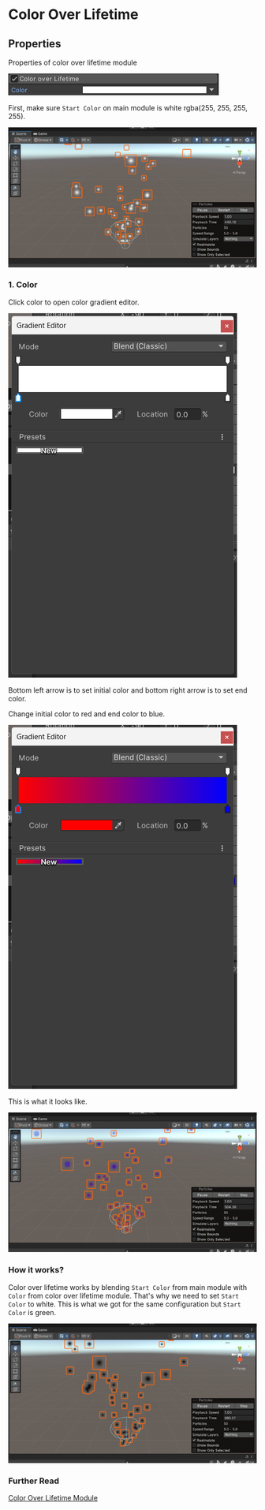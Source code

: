 # Color Over Lifetime

## Properties
Properties of color over lifetime module  

![](/resources/color-over-lifetime.png)

First, make sure `Start Color` on main module is white rgba(255, 255, 255, 255).  

![](/resources/white.gif)

### 1. Color
Click color to open color gradient editor.  

![](/resources/gradient-editor.png)  

Bottom left arrow is to set initial color and bottom right arrow is to set end color.  

Change initial color to red and end color to blue.  

![](/resources/color-gradient.png)  

This is what it looks like.  

![](/resources/red-blue.gif)  

### How it works?
Color over lifetime works by blending `Start Color` from main module with `Color` from color over lifetime module. That's why we need to set `Start Color` to white. This is what we got for the same configuration but `Start Color` is green.  

![](/resources/blended.gif)  

### Further Read
[Color Over Lifetime Module](https://docs.unity3d.com/Manual/PartSysColorOverLifeModule.html)  
